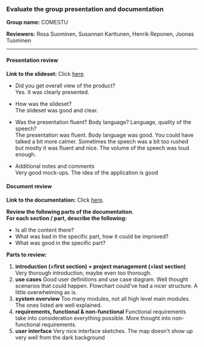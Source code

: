 ### Evaluate the group presentation and documentation

**Group name:** COMESTU

**Reviewers:** Rosa Suominen, Susannan Karttunen, Henrik Reponen, Joonas Tuominen

---
#### Presentation review

**Link to the slideset:** Click [here](http://prezi.com/kayrld6dnvat/comestu-requirements-of-the-indoor-positioning-application/?utm_campaign=share&utm_medium=copy "Slideset").
* Did you get overall view of the product?  
  Yes. It was clearly presented.

* How was the slideset?  
  The slideset was good and clear.

* Was the presentation fluent? Body language? Language, quality of the speech?  
  The presentation was fluent. Body language was good. You could have talked a bit more calmer. Sometimes the speech was a bit too rushed but mostly it was fluent and nice. The volume of the speech was loud enough.
 
* Additional notes and comments  
  Very good mock-ups. The idea of the application is good

#### Document review

**Link to the documentation:** Click [here](https://github.com/julia-sulina/GroupProject/blob/master/SRS.md "Documentation").

**Review the following parts of the documentation.**<BR/>
**For each section / part, describe the following:**
* Is all the content there?
* What was bad in the specific part, how it could be improved?
* What was good in the specific part?

**Parts to review:**

1. **introduction (=first section) + project management (=last section)**
  Very thorough introduction, maybe even too thorough.
1. **use cases**
  Good user definitions and use case diagram. Well thought scenarios that could happen.
  Flowchart could've had a nicer structure. A little overwhelming as is.
1. **system overview**
  Too many modules, not all high level main modules.
  The ones listed are well explained.
1. **requirements, functional & non-functional**
  Functional requirements take into consideration everything possible.
  More thought into non-functional requirements.
1. **user interface**
  Very nice interface sketches.
  The map doesn't show up very well from the dark background

